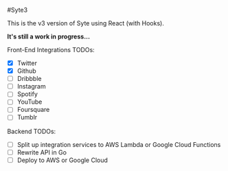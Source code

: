 #Syte3

This is the v3 version of Syte using React (with Hooks).

**It's still a work in progress...**

Front-End Integrations TODOs:

- [x] Twitter
- [x] Github
- [ ] Dribbble
- [ ] Instagram
- [ ] Spotify
- [ ] YouTube
- [ ] Foursquare
- [ ] Tumblr

Backend TODOs:

- [ ] Split up integration services to AWS Lambda or Google Cloud Functions
- [ ] Rewrite API in Go
- [ ] Deploy to AWS or Google Cloud
